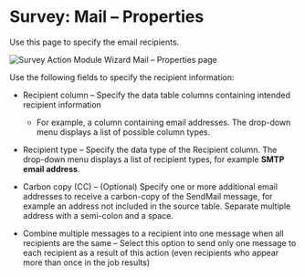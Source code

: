 # Survey: Mail – Properties

Use this page to specify the email recipients.

![Survey Action Module Wizard Mail – Properties page](/img/versioned_docs/accessanalyzer_11.6/accessanalyzer/admin/action/survey/mailproperties.webp)

Use the following fields to specify the recipient information:

- Recipient column – Specify the data table columns containing intended recipient information

    - For example, a column containing email addresses. The drop-down menu displays a list of
      possible column types.

- Recipient type – Specify the data type of the Recipient column. The drop-down menu displays a list
  of recipient types, for example **SMTP email address**.
- Carbon copy (CC) – (Optional) Specify one or more additional email addresses to receive a
  carbon-copy of the SendMail message, for example an address not included in the source table.
  Separate multiple address with a semi-colon and a space.
- Combine multiple messages to a recipient into one message when all recipients are the same –
  Select this option to send only one message to each recipient as a result of this action (even
  recipients who appear more than once in the job results)
